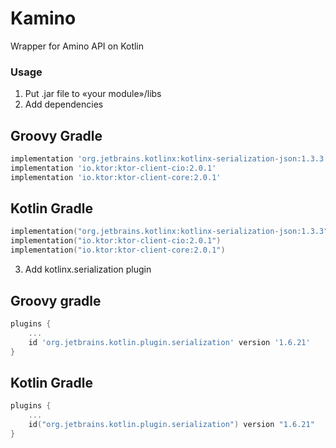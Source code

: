 # Kamino
Wrapper for Amino API on Kotlin

### Usage

1. Put .jar file to «your module»/libs
2. Add dependencies
## Groovy Gradle
```groovy
implementation 'org.jetbrains.kotlinx:kotlinx-serialization-json:1.3.3'
implementation 'io.ktor:ktor-client-cio:2.0.1'
implementation 'io.ktor:ktor-client-core:2.0.1'
```
## Kotlin Gradle
```kotlin
implementation("org.jetbrains.kotlinx:kotlinx-serialization-json:1.3.3")
implementation("io.ktor:ktor-client-cio:2.0.1")
implementation("io.ktor:ktor-client-core:2.0.1")
```
3. Add kotlinx.serialization plugin
## Groovy gradle
```groovy
plugins {
    ...
    id 'org.jetbrains.kotlin.plugin.serialization' version '1.6.21'
}
```
## Kotlin Gradle
```kotlin
plugins {
    ...
    id("org.jetbrains.kotlin.plugin.serialization") version "1.6.21"
}
```
